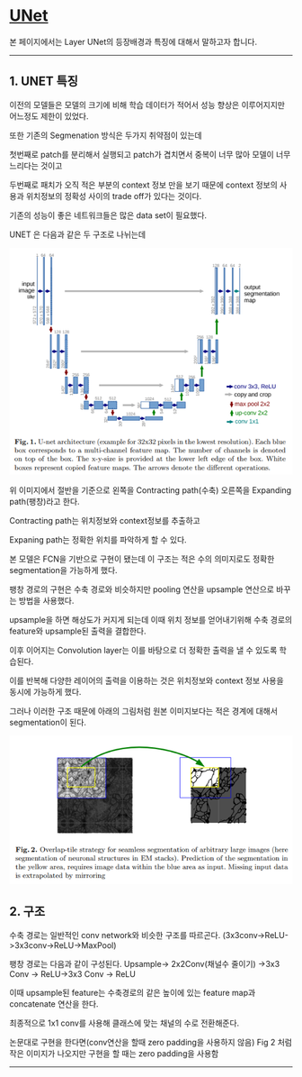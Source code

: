 # [UNet](https://arxiv.org/abs/1505.04597)
본 페이지에서는 Layer UNet의 등장배경과 특징에 대해서 말하고자 합니다.

---

## 1. UNET 특징

이전의 모델들은 모델의 크기에 비해 학습 데이터가 적어서 성능 향상은 이루어지지만 어느정도 제한이 있었다.

또한 기존의 Segmenation 방식은 두가지 취약점이 있는데

첫번째로 patch를 분리해서 실행되고 patch가 겹치면서 중복이 너무 많아 모델이 너무 느리다는 것이고

두번째로 패치가 오직 적은 부분의 context 정보 만을 보기 때문에 context 정보의 사용과 위치정보의 정확성 사이의 trade off가 있다는 것이다.

기존의 성능이 좋은 네트워크들은 많은 data set이 필요했다.


UNET 은 다음과 같은 두 구조로 나뉘는데 

![1](./img/fig1.PNG)

위 이미지에서 절반을 기준으로 왼쪽을 Contracting path(수축) 오른쪽을 Expanding path(팽창)라고 한다.

Contracting path는 위치정보와 context정보를 추출하고

Expaning path는 정확한 위치를 파악하게 할 수 있다.

본 모델은 FCN을 기반으로 구현이 됐는데 이 구조는 적은 수의 의미지로도 정확한 segmentation을 가능하게 했다.

팽창 경로의 구현은 수축 경로와 비슷하지만 pooling 연산을 upsample 연산으로 바꾸는 방법을 사용했다.

upsample을 하면 해상도가 커지게 되는데 이때 위치 정보를 얻어내기위해 수축 경로의 feature와 upsample된 출력을 결합한다.

이후 이어지는 Convolution layer는 이를 바탕으로 더 정확한 출력을 낼 수 있도록 학습된다.

이를 반복해 다양한 레이어의 출력을 이용하는 것은 위치정보와 context 정보 사용을 동시에 가능하게 했다.

그러나 이러한 구조 때문에 아래의 그림처럼 원본 이미지보다는 적은 경계에 대해서 segmentation이 된다.

![2](./img/fig2.PNG)

## 2. 구조

수축 경로는 일반적인 conv network와 비슷한 구조를 따르곤다. (3x3conv->ReLU->3x3conv->ReLU->MaxPool)

팽창 경로는 다음과 같이 구성된다. Upsample-> 2x2Conv(채널수 줄이기) ->3x3 Conv -> ReLU->3x3 Conv -> ReLU

이때 upsample된 feature는 수축경로의 같은 높이에 있는 feature map과 concatenate 연산을 한다.

최종적으로 1x1 conv를 사용해 클래스에 맞는 채널의 수로 전환해준다.

논문대로 구현을 한다면(conv연산을 할때 zero padding을 사용하지 않음) Fig 2 처럼 작은 이미지가 나오지만 구현을 할 때는 zero padding을 사용함


---